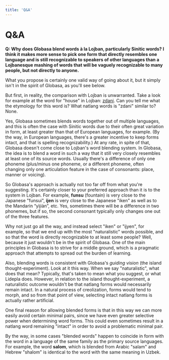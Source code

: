 ```yaml
---
title: 'Q&A'
---
```


# Q&A

**Q: Why does Globasa blend words à la Lojban, particularly Sinitic words? I think it makes more sense to pick one form that directly resembles one language and is still recognizable to speakers of other languages than a Lojbanesque mashing of words that will be vaguely recognizable to many people, but not directly to anyone.**

What you propose is certainly one valid way of going about it, but it simply isn't in the spirit of Globasa, as you'll see below.

But first, in reality, the comparison with Lojban is unwarranted. Take a look for example at the word for "house" in Lojban: [zdani](https://en.glosbe.com/en/jbo/house). Can you tell me what the etymology for this word is? What natlang words is "zdani" similar to? None. 

Yes, Globasa sometimes blends words together out of multiple languages, and this is often the case with Sinitic words due to their often great variation in form, at least greater than that of European languages, for example. (By the way, in European languages, there's a greater incentive to keep forms intact, and that is spelling recognizability.) At any rate, in spite of that, Globasa doesn't come close to Lojban's word blending system. In Globasa, the idea is to blend a word in such a way that it still very closely resembles at least one of its source words. Usually there's a difference of only one phoneme (plus/minus one phoneme, or a different phoneme, often changing only one articulation feature in the case of consonants: place, manner or voicing).

So Globasa's approach is actually not too far off from what you're suggesting. It's certainly closer to your preferred approach than it is to the system in Lojban. For example, **funsu** (fountain) is very close to the Japanese "funsui", **ijen** is very close to the Japanese "iken" as well as to the Mandarin “yìjiàn”, etc. Yes, sometimes there will be a difference in two phonemes, but if so, the second consonant typically only changes one out of the three features.

Why not just go all the way, and instead select "iken" or "ijyen", for example, so that we end up with the most "naturalistic" words possible, and so that the word is directly recognizable to at least some people? Well, because it just wouldn't be in the spirit of Globasa. One of the main principles in Globasa is to strive for a middle ground, which is a pragmatic approach that attempts to spread out the burden of learning.

Also, blending words is consistent with Globasa's _guiding vision_ (the island thought-experiment). Look at it this way. When we say "naturalistic", what does that mean? Typically, that's taken to mean what you suggest, or what Lidepla does. However, in relation to the island thought-experiment, a naturalistic outcome wouldn't be that natlang forms would necessarily remain intact. In a natural process of creolization, forms would tend to morph, and so from that point of view, selecting intact natlang forms is actually rather artificial.

One final reason for allowing blended forms is that in this way we can more easily avoid certain minimal pairs, since we have even greater selective power when determining word forms. This could even sometimes result in a natlang word remaining "intact" in order to avoid a problematic minimal pair.

By the way, in some cases "blended words" happen to coincide in form with the word in a language of the same family as the primary source languages. For example, the word **salom**, which is blended from Arabic "salam" and Hebrew "shalom" is identical to the word with the same meaning in Uzbek. 